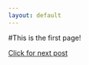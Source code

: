```yaml
---
layout: default
---
```

#This is the first page!

[Click for next post](/_posts/2022-01-07-first-blog.md)
